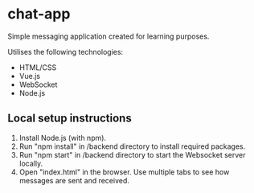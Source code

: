 # chat-app
Simple messaging application created for learning purposes.

Utilises the following technologies:
* HTML/CSS
* Vue.js
* WebSocket
* Node.js

## Local setup instructions
1. Install Node.js (with npm).
2. Run "npm install" in /backend directory to install required packages.
3. Run "npm start" in /backend directory to start the Websocket server locally.
4. Open "index.html" in the browser. Use multiple tabs to see how messages are sent and received. 

